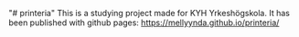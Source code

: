 "# printeria" 
This is a studying project made for KYH Yrkeshögskola.
It has been published with github pages: https://mellyynda.github.io/printeria/
